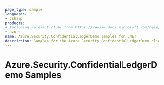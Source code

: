 ```yaml
---
page_type: sample
languages:
- csharp
products:
# Including relevant stubs from https://review.docs.microsoft.com/help/contribute/metadata-taxonomies#product
- azure
name: Azure.Security.ConfidentialLedgerDemo samples for .NET
description: Samples for the Azure.Security.ConfidentialLedgerDemo client library.
---
```


# Azure.Security.ConfidentialLedgerDemo Samples

<!-- please refer to <https://github.com/Azure/azure-sdk-for-net/blob/main/sdk/template/Azure.Template/samples/README.md> to write sample readme. -->
